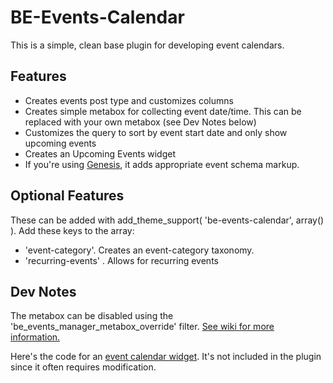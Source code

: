 BE-Events-Calendar
==================

This is a simple, clean base plugin for developing event calendars. 

## Features

- Creates events post type and customizes columns
- Creates simple metabox for collecting event date/time. This can be replaced with your own metabox (see Dev Notes below)
- Customizes the query to sort by event start date and only show upcoming events
- Creates an Upcoming Events widget
- If you're using [Genesis](http://www.billerickson.net/go/genesis), it adds appropriate event schema markup.

## Optional Features

These can be added with add_theme_support( 'be-events-calendar', array() ). Add these keys to the array:
- 'event-category'. Creates an event-category taxonomy. 
- 'recurring-events' . Allows for recurring events

## Dev Notes

The metabox can be disabled using the 'be_events_manager_metabox_override' filter. [See wiki for more information.](https://github.com/billerickson/BE-Events-Calendar/wiki)

Here's the code for an [event calendar widget](http://www.billerickson.net/code/event-calendar-widget/). It's not included in the plugin since it often requires modification. 
